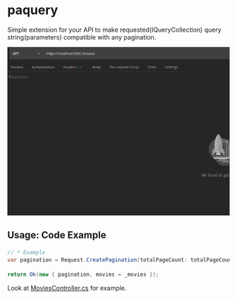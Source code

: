 # paquery

Simple extension for your API to make requested(IQueryCollection) query string(parameters) compatible with any pagination.

![api-response](https://github.com/halilkocaoz/paquery/blob/main/assets/api-response.gif "api-response")

## Usage: Code Example

```csharp
// * Example
var pagination = Request.CreatePagination(totalPageCount: totalPageCount, currentPage: page);
        
return Ok(new { pagination, movies = _movies });
```

Look at [MoviesController.cs](https://github.com/halilkocaoz/paquery/blob/main/Example.WebAPI/Controllers/MoviesController.cs) for example.
